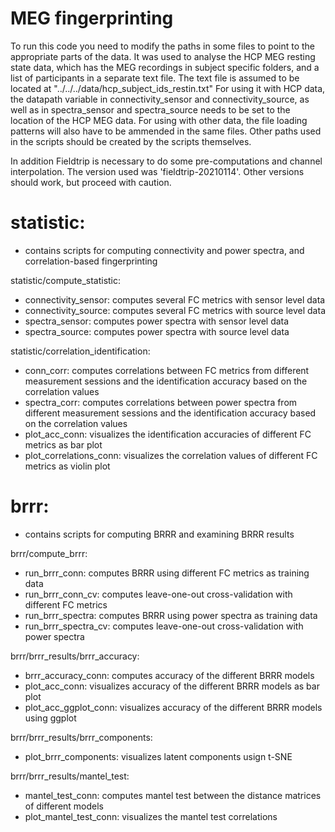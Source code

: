 # MEG fingerprinting

To run this code you need to modify the paths in some files to point to the appropriate parts of the data. It was used to analyse the HCP MEG resting state data, which has the MEG recordings in subject specific folders, and a list of participants in a separate text file. 
The text file is assumed to be located at "../../../data/hcp_subject_ids_restin.txt"
For using it with HCP data, the datapath variable in connectivity_sensor and connectivity_source, as well as in spectra_sensor and spectra_source needs to be set to the location of the HCP MEG data. 
For using with other data, the file loading patterns will also have to be ammended in the same files.
Other paths used in the scripts should be created by the scripts themselves.

In addition Fieldtrip is necessary to do some pre-computations and channel interpolation. The version used was 'fieldtrip-20210114'. Other versions should work, but proceed with caution.

# statistic: 
- contains scripts for computing connectivity and power spectra, and correlation-based fingerprinting

statistic/compute_statistic:
- connectivity_sensor: computes several FC metrics with sensor level data
- connectivity_source: computes several FC metrics with source level data
- spectra_sensor: computes power spectra with sensor level data
- spectra_source: computes power spectra with source level data 

statistic/correlation_identification:
- conn_corr: computes correlations between FC metrics from different measurement sessions and the identification accuracy based on the correlation values
- spectra_corr: computes correlations between power spectra from different measurement sessions and the identification accuracy based on the correlation values
- plot_acc_conn: visualizes the identification accuracies of different FC metrics as bar plot
- plot_correlations_conn: visualizes the correlation values of different FC metrics as violin plot

# brrr: 
- contains scripts for computing BRRR and examining BRRR results

brrr/compute_brrr:
- run_brrr_conn: computes BRRR using different FC metrics as training data
- run_brrr_conn_cv: computes leave-one-out cross-validation with different FC metrics
- run_brrr_spectra: computes BRRR using power spectra as training data
- run_brrr_spectra_cv: computes leave-one-out cross-validation with power spectra

brrr/brrr_results/brrr_accuracy:
- brrr_accuracy_conn: computes accuracy of the different BRRR models
- plot_acc_conn: visualizes accuracy of the different BRRR models as bar plot
- plot_acc_ggplot_conn: visualizes accuracy of the different BRRR models using ggplot

brrr/brrr_results/brrr_components:
- plot_brrr_components: visualizes latent components usign t-SNE

brrr/brrr_results/mantel_test:
- mantel_test_conn: computes mantel test between the distance matrices of different models
- plot_mantel_test_conn: visualizes the mantel test correlations

